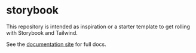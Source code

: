 # storybook

This repository is intended as inspiration or a starter template to get rolling with Storybook and Tailwind.

See the [documentation site](https://template-docs.vercel.app) for full docs.
